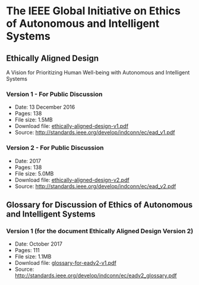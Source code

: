 # The IEEE Global Initiative on Ethics of Autonomous and Intelligent Systems

## Ethically Aligned Design

A Vision for Prioritizing Human Well-being with Autonomous and Intelligent
Systems

### Version 1 - For Public Discussion

- Date: 13 December 2016
- Pages: 138
- File size: 1.5MB
- Download file: [ethically-aligned-design-v1.pdf](ethically-aligned-design-v1.pdf)
- Source: http://standards.ieee.org/develop/indconn/ec/ead_v1.pdf

### Version 2 - For Public Discussion

- Date: 2017
- Pages: 138
- File size: 5.0MB
- Download file: [ethically-aligned-design-v2.pdf](ethically-aligned-design-v2.pdf)
- Source: http://standards.ieee.org/develop/indconn/ec/ead_v2.pdf

## Glossary for Discussion of Ethics of Autonomous and Intelligent Systems

### Version 1 (for the document Ethically Aligned Design Version 2)

- Date: October 2017
- Pages: 111
- File size: 1.1MB
- Download file: [glossary-for-eadv2-v1.pdf](glossary-for-eadv2-v1.pdf)
- Source: http://standards.ieee.org/develop/indconn/ec/eadv2_glossary.pdf
